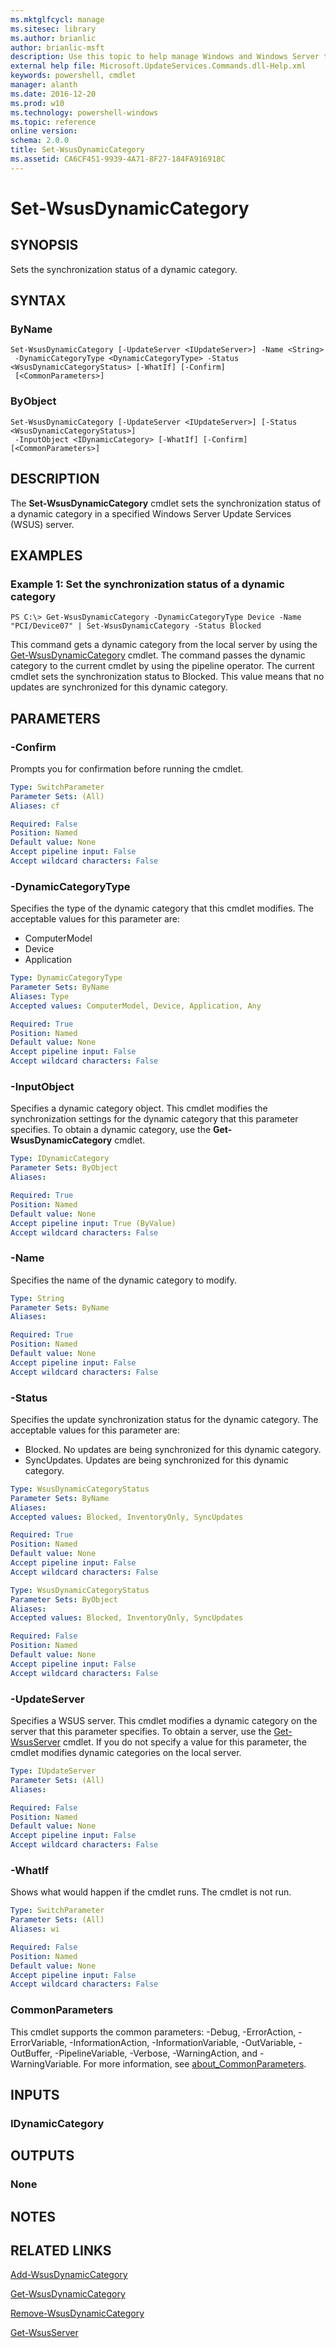 ```yaml
---
ms.mktglfcycl: manage
ms.sitesec: library
ms.author: brianlic
author: brianlic-msft
description: Use this topic to help manage Windows and Windows Server technologies with Windows PowerShell.
external help file: Microsoft.UpdateServices.Commands.dll-Help.xml
keywords: powershell, cmdlet
manager: alanth
ms.date: 2016-12-20
ms.prod: w10
ms.technology: powershell-windows
ms.topic: reference
online version: 
schema: 2.0.0
title: Set-WsusDynamicCategory
ms.assetid: CA6CF451-9939-4A71-8F27-184FA916918C
---
```


# Set-WsusDynamicCategory

## SYNOPSIS
Sets the synchronization status of a dynamic category.

## SYNTAX

### ByName
```
Set-WsusDynamicCategory [-UpdateServer <IUpdateServer>] -Name <String>
 -DynamicCategoryType <DynamicCategoryType> -Status <WsusDynamicCategoryStatus> [-WhatIf] [-Confirm]
 [<CommonParameters>]
```

### ByObject
```
Set-WsusDynamicCategory [-UpdateServer <IUpdateServer>] [-Status <WsusDynamicCategoryStatus>]
 -InputObject <IDynamicCategory> [-WhatIf] [-Confirm] [<CommonParameters>]
```

## DESCRIPTION
The **Set-WsusDynamicCategory** cmdlet sets the synchronization status of a dynamic category in a specified Windows Server Update Services (WSUS) server.

## EXAMPLES

### Example 1: Set the synchronization status of a dynamic category
```
PS C:\> Get-WsusDynamicCategory -DynamicCategoryType Device -Name "PCI/Device07" | Set-WsusDynamicCategory -Status Blocked
```

This command gets a dynamic category from the local server by using the [Get-WsusDynamicCategory](./Get-WsusDynamicCategory.md) cmdlet.
The command passes the dynamic category to the current cmdlet by using the pipeline operator.
The current cmdlet sets the synchronization status to Blocked.
This value means that no updates are synchronized for this dynamic category.

## PARAMETERS

### -Confirm
Prompts you for confirmation before running the cmdlet.

```yaml
Type: SwitchParameter
Parameter Sets: (All)
Aliases: cf

Required: False
Position: Named
Default value: None
Accept pipeline input: False
Accept wildcard characters: False
```

### -DynamicCategoryType
Specifies the type of the dynamic category that this cmdlet modifies.
The acceptable values for this parameter are:

- ComputerModel
- Device
- Application

```yaml
Type: DynamicCategoryType
Parameter Sets: ByName
Aliases: Type
Accepted values: ComputerModel, Device, Application, Any

Required: True
Position: Named
Default value: None
Accept pipeline input: False
Accept wildcard characters: False
```

### -InputObject
Specifies a dynamic category object.
This cmdlet modifies the synchronization settings for the dynamic category that this parameter specifies.
To obtain a dynamic category, use the **Get-WsusDynamicCategory** cmdlet.

```yaml
Type: IDynamicCategory
Parameter Sets: ByObject
Aliases: 

Required: True
Position: Named
Default value: None
Accept pipeline input: True (ByValue)
Accept wildcard characters: False
```

### -Name
Specifies the name of the dynamic category to modify.

```yaml
Type: String
Parameter Sets: ByName
Aliases: 

Required: True
Position: Named
Default value: None
Accept pipeline input: False
Accept wildcard characters: False
```

### -Status
Specifies the update synchronization status for the dynamic category.
The acceptable values for this parameter are:

- Blocked.
No updates are being synchronized for this dynamic category. 
- SyncUpdates.
Updates are being synchronized for this dynamic category.

```yaml
Type: WsusDynamicCategoryStatus
Parameter Sets: ByName
Aliases: 
Accepted values: Blocked, InventoryOnly, SyncUpdates

Required: True
Position: Named
Default value: None
Accept pipeline input: False
Accept wildcard characters: False
```

```yaml
Type: WsusDynamicCategoryStatus
Parameter Sets: ByObject
Aliases: 
Accepted values: Blocked, InventoryOnly, SyncUpdates

Required: False
Position: Named
Default value: None
Accept pipeline input: False
Accept wildcard characters: False
```

### -UpdateServer
Specifies a WSUS server.
This cmdlet modifies a dynamic category on the server that this parameter specifies.
To obtain a server, use the [Get-WsusServer](./Get-WsusServer.md) cmdlet.
If you do not specify a value for this parameter, the cmdlet modifies dynamic categories on the local server.

```yaml
Type: IUpdateServer
Parameter Sets: (All)
Aliases: 

Required: False
Position: Named
Default value: None
Accept pipeline input: False
Accept wildcard characters: False
```

### -WhatIf
Shows what would happen if the cmdlet runs. The cmdlet is not run.

```yaml
Type: SwitchParameter
Parameter Sets: (All)
Aliases: wi

Required: False
Position: Named
Default value: None
Accept pipeline input: False
Accept wildcard characters: False
```

### CommonParameters
This cmdlet supports the common parameters: -Debug, -ErrorAction, -ErrorVariable, -InformationAction, -InformationVariable, -OutVariable, -OutBuffer, -PipelineVariable, -Verbose, -WarningAction, and -WarningVariable. For more information, see [about_CommonParameters](http://go.microsoft.com/fwlink/?LinkID=113216).

## INPUTS

### IDynamicCategory

## OUTPUTS

### None

## NOTES

## RELATED LINKS

[Add-WsusDynamicCategory](./Add-WsusDynamicCategory.md)

[Get-WsusDynamicCategory](./Get-WsusDynamicCategory.md)

[Remove-WsusDynamicCategory](./Remove-WsusDynamicCategory.md)

[Get-WsusServer](./Get-WsusServer.md)

